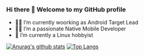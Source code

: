 ### Hi there 👋 Welcome to my GitHub profile
- :man_office_worker: I’m currently woorking as Android Target Lead
- :man_technologist: I’m a passionate Native Mobile Developer
- :penguin: I’m currently a Linux hobbyist


[![Anurag's github stats](https://github-readme-stats.vercel.app/api?username=mustafaozhan&count_private=true&theme=dark&line_height=33&show_icons=true)](https://github.com/anuraghazra/github-readme-stats) [![Top Langs](https://github-readme-stats.vercel.app/api/top-langs/?username=mustafaozhan&line_height=24&theme=dark&hide=css)](https://github.com/anuraghazra/github-readme-stats)

